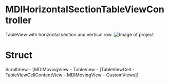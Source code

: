 # MDIHorizontalSectionTableViewController
TableView with horizontal section and vertical row.
![Image of project](https://github.com/WeeTom/MDIHorizontalSectionTableViewController/blob/master/folder.gif)

# Struct
ScrollView - [MDIMovingView - TableView - [TableViewCell - TableViewCellContentView - MDIMovingView - CustomViews]]
